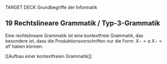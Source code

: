 TARGET DECK
Grundbegriffe der Informatik

19 Rechtslineare Grammatik / Typ-3-Grammatik
---
Eine rechtslineare Grammatik ist eine kontextfreie Grammatik, das besondere ist, dass die Produktionsvorschriften nur die Form:
$X -> a$
$X -> aY$
haben können.
<!--ID: 1707326810530-->


[[Aufbau einer kontextfreien Grammatik]]